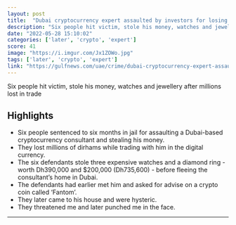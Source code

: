 ```yaml
---
layout: post
title:  "Dubai cryptocurrency expert assaulted by investors for losing money"
description: "Six people hit victim, stole his money, watches and jewellery after millions lost in trade"
date: "2022-05-28 15:10:02"
categories: ['later', 'crypto', 'expert']
score: 41
image: "https://i.imgur.com/Jx1ZOWo.jpg"
tags: ['later', 'crypto', 'expert']
link: "https://gulfnews.com/uae/crime/dubai-cryptocurrency-expert-assaulted-by-investors-for-losing-money-1.88182017"
---
```


Six people hit victim, stole his money, watches and jewellery after millions lost in trade

## Highlights

- Six people sentenced to six months in jail for assaulting a Dubai-based cryptocurrency consultant and stealing his money.
- They lost millions of dirhams while trading with him in the digital currency.
- The six defendants stole three expensive watches and a diamond ring - worth Dh390,000 and $200,000 (Dh735,600) - before fleeing the consultant’s home in Dubai.
- The defendants had earlier met him and asked for advise on a crypto coin called ‘Fantom’.
- They later came to his house and were hysteric.
- They threatened me and later punched me in the face.

---
